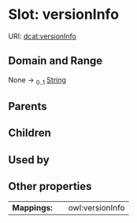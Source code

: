 
# Slot: versionInfo



URI: [dcat:versionInfo](http://www.w3.org/ns/dcat#versionInfo)


## Domain and Range

None &#8594;  <sub>0..1</sub> [String](types/String.md)

## Parents


## Children


## Used by


## Other properties

|  |  |  |
| --- | --- | --- |
| **Mappings:** | | owl:versionInfo |